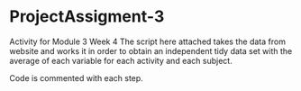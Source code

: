 # ProjectAssigment-3
Activity for Module 3 Week 4
The script here attached takes the data from website and works it in order to obtain an independent tidy data set with the average of each variable for each activity and each subject.

Code is commented with each step.
